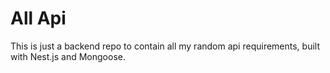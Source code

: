 # All Api

This is just a backend repo to contain all my random api requirements, built with Nest.js and Mongoose.
